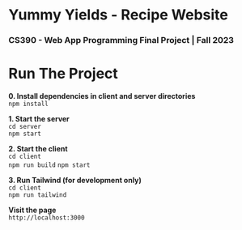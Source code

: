 # Yummy Yields - Recipe Website
### CS390 - Web App Programming Final Project | Fall 2023

# Run The Project
**0. Install dependencies in client and server directories**  
`npm install`  

**1. Start the server**  
`cd server`  
`npm start`  

**2. Start the client**  
`cd client`  
`npm run build`
`npm start`  

**3. Run Tailwind (for development only)**  
`cd client`  
`npm run tailwind`  

**Visit the page**  
`http://localhost:3000`
